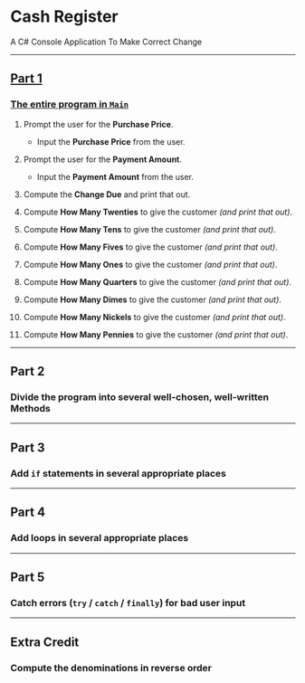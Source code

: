 # Cash Register
A C# Console Application To Make Correct Change

---

[Part 1](Code/Part%201.md)
---

### [The entire program in `Main`](Code/Part%201.md)

1. Prompt the user for the **Purchase Price**.
    + Input the **Purchase Price** from the user.

1. Prompt the user for the **Payment Amount**.
    + Input the **Payment Amount** from the user.

1. Compute the **Change Due** and print that out.

1. Compute **How Many Twenties** to give the customer _(and print that out)_.

1. Compute **How Many Tens** to give the customer _(and print that out)_.

1. Compute **How Many Fives** to give the customer _(and print that out)_.

1. Compute **How Many Ones** to give the customer _(and print that out)_.

1. Compute **How Many Quarters** to give the customer _(and print that out)_.

1. Compute **How Many Dimes** to give the customer _(and print that out)_.

1. Compute **How Many Nickels** to give the customer _(and print that out)_.

1. Compute **How Many Pennies** to give the customer _(and print that out)_.

---

Part 2
---

### Divide the program into several well-chosen, well-written **Methods**

---

Part 3
---

### Add `if` statements in several appropriate places

---

Part 4
---

### Add loops in several appropriate places

---

Part 5
---

### Catch errors (`try` / `catch` / `finally`) for bad user input

---

Extra Credit
---

### Compute the denominations in reverse order

